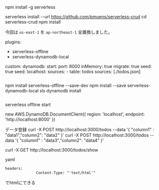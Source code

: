 npm install -g serverless

serverless install --url https://github.com/pmuens/serverless-crud
cd serverless-crud
npm install

今回は `us-east-1` を `ap-northeast-1` 全置換しました。

plugins:
  - serverless-offline
  - serverless-dynamodb-local

custom:
  dynamodb:
    start:
      port: 8000
      inMemory: true
      migrate: true
      seed: true
    seed:
      localhost:
        sources:
          - table: todos
            sources: [./todos.json]
```
```
npm install serverless-offline --save-dev
npm install --save serverless-dynamodb-local
sls dynamodb install
```
```
serverless offline start

new AWS.DynamoDB.DocumentClient({
    region: 'localhost',
    endpoint: 'http://localhost:8000'
})

データ登録
curl -X POST http://localhost:3000/todos --data '{ "column1" : "data1","column2": "data2" }'
curl -X POST http://localhost:3000/todos --data '{ "column1" : "data3","column2": "data4" }'

curl -X GET http://localhost:3000/todos/show


yaml
```
headers:
              Content-Type: "'text/html'"
```
でhtmlにできる
